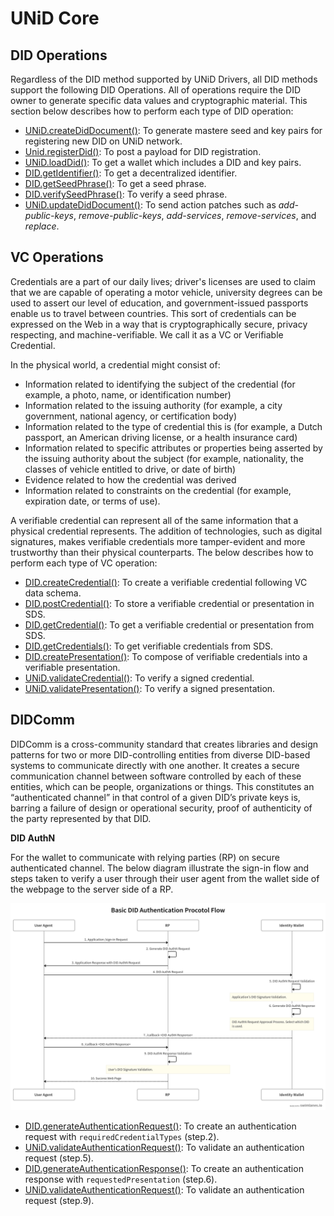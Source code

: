 # UNiD Core

## DID Operations

Regardless of the DID method supported by UNiD Drivers, all DID methods support the following DID Operations. All of operations require the DID owner to generate specific data values and cryptographic material. This section below describes how to perform each type of DID operation:

* [UNiD.createDidDocument\(\)](unid-core.md): To generate mastere seed and key pairs for registering new DID on UNiD network.
* [Unid.registerDid\(\)](unid-core.md): To post a payload for DID registration.
* [UNiD.loadDid\(\)](unid-core.md): To get a wallet which includes a DID and key pairs.
* [DID.getIdentifier\(\)](unid-core.md): To get a decentralized identifier.
* [DID.getSeedPhrase\(\)](unid-core.md): To get a seed phrase.
* [DID.verifySeedPhrase\(\)](unid-core.md): To verify a seed phrase.
* [UNiD.updateDidDocument\(\)](unid-core.md): To send action patches such as _add-public-keys_, _remove-public-keys_, _add-services_, _remove-services_, and _replace_.

## VC Operations

Credentials are a part of our daily lives; driver's licenses are used to claim that we are capable of operating a motor vehicle, university degrees can be used to assert our level of education, and government-issued passports enable us to travel between countries. This sort of credentials can be expressed on the Web in a way that is cryptographically secure, privacy respecting, and machine-verifiable. We call it as a VC or Verifiable Credential.

In the physical world, a credential might consist of:

* Information related to identifying the subject of the credential \(for example, a photo, name, or identification number\)
* Information related to the issuing authority \(for example, a city government, national agency, or certification body\)
* Information related to the type of credential this is \(for example, a Dutch passport, an American driving license, or a health insurance card\)
* Information related to specific attributes or properties being asserted by the issuing authority about the subject \(for example, nationality, the classes of vehicle entitled to drive, or date of birth\)
* Evidence related to how the credential was derived
* Information related to constraints on the credential \(for example, expiration date, or terms of use\).

A verifiable credential can represent all of the same information that a physical credential represents. The addition of technologies, such as digital signatures, makes verifiable credentials more tamper-evident and more trustworthy than their physical counterparts. The below describes how to perform each type of VC operation:

* [DID.createCredential\(\)](unid-core.md): To create a verifiable credential following VC data schema.
* [DID.postCredential\(\)](unid-core.md): To store a verifiable credential or presentation in SDS.
* [DID.getCredential\(\)](unid-core.md): To get a verifiable credential or presentation from SDS.
* [DID.getCredentials\(\)](unid-core.md): To get verifiable credentials from SDS.
* [DID.createPresentation\(\)](unid-core.md): To compose of verifiable credentials into a verifiable presentation.
* [UNiD.validateCredential\(\)](unid-core.md): To verify a signed credential.
* [UNiD.validatePresentation\(\)](unid-core.md): To verify a signed presentation.

## DIDComm

DIDComm is a cross-community standard that creates libraries and design patterns for two or more DID-controlling entities from diverse DID-based systems to communicate directly with one another. It creates a secure communication channel between software controlled by each of these entities, which can be people, organizations or things. This constitutes an “authenticated channel” in that control of a given DID’s private keys is, barring a failure of design or operational security, proof of authenticity of the party represented by that DID.

**DID AuthN**

For the wallet to communicate with relying parties \(RP\) on secure authenticated channel. The below diagram illustrate the sign-in flow and steps taken to verify a user through their user agent from the wallet side of the webpage to the server side of a RP.

![DID Auth Protocol Flow](../.gitbook/assets/did-authN-protocol.png)

* [DID.generateAuthenticationRequest\(\)](unid-core.md): To create an authentication request with `requiredCredentialTypes` \(step.2\).
* [UNiD.validateAuthenticationRequest\(\)](unid-core.md): To validate an authentication request \(step.5\).
* [DID.generateAuthenticationResponse\(\)](unid-core.md): To create an authentication response with `requestedPresentation` \(step.6\).
* [UNiD.validateAuthenticationRequest\(\)](unid-core.md): To validate an authentication request \(step.9\).

